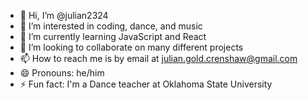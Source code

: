 - 👋 Hi, I’m @julian2324
- 👀 I’m interested in coding, dance, and music
- 🌱 I’m currently learning JavaScript and React
- 💞️ I’m looking to collaborate on many different projects
- 📫 How to reach me is by email at julian.gold.crenshaw@gmail.com
- 😄 Pronouns: he/him
- ⚡ Fun fact: I'm a Dance teacher at Oklahoma State University

<!---
julian2324/julian2324 is a ✨ special ✨ repository because its `README.md` (this file) appears on your GitHub profile.
You can click the Preview link to take a look at your changes.
--->

